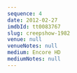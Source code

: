 ```yaml
---
sequence: 4
date: 2012-02-27
imdbId: tt0083767
slug: creepshow-1982
venue: null
venueNotes: null
medium: Encore HD
mediumNotes: null
---
```


